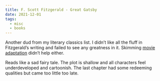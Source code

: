```yaml
---
title: F. Scott Fitzgerald - Great Gatsby
date: 2021-12-01
tags:
  - misc
  - books
---
```


Another dud from my literary classics list. I didn’t like all the fluff in Fitzgerald’s writing and failed to see any greatness in it. Skimming [movie adaptation](https://www.imdb.com/title/tt1343092/) didn’t help either.

Reads like a sad fairy tale. The plot is shallow and all characters feel underdeveloped and cartoonish. The last chapter had some redeeming qualities but came too little too late.
